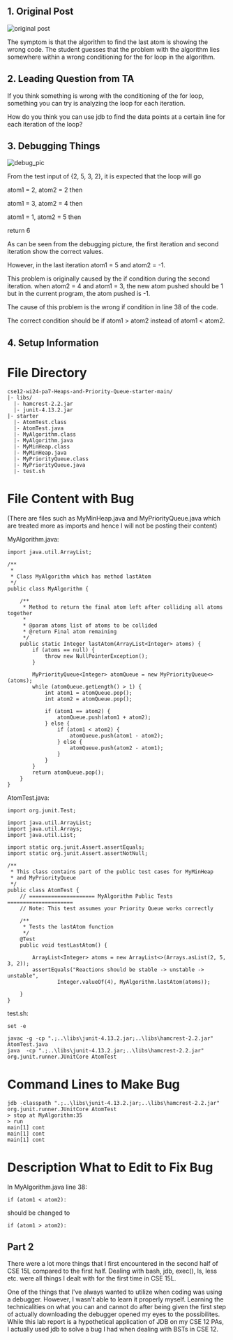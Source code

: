 ## 1. Original Post

![original post](img/edsymptom.png)

The symptom is that the algorithm to find the last atom is showing the wrong code.
The student guesses that the problem with the algorithm lies somewhere within a wrong conditioning for the for loop in the algorithm.

## 2. Leading Question from TA

If you think something is wrong with the conditioning of the for loop, something you can try is analyzing the loop for each iteration.

How do you think you can use jdb to find the data points at a certain line for each iteration of the loop?

## 3. Debugging Things

![debug_pic](img/edstembug.png)

From the test input of {2, 5, 3, 2}, it is expected that the loop will go 

atom1 = 2, atom2 = 2 then

atom1 = 3, atom2 = 4 then

atom1 = 1, atom2 = 5 then

return 6

As can be seen from the debugging picture, the first iteration and second iteration show the correct values.

However, in the last iteration atom1 = 5 and atom2 = -1.

This problem is originally caused by the if condition during the second iteration. when atom2 = 4 and atom1 = 3, the new atom pushed should be 1 but in the current program, the atom pushed is -1.

The cause of this problem is the wrong if condition in line 38 of the code. 

The correct condition should be if atom1 > atom2 instead of atom1 < atom2.


## 4. Setup Information

# File Directory

```
cse12-wi24-pa7-Heaps-and-Priority-Queue-starter-main/
|- libs/
  |- hamcrest-2.2.jar
  |- junit-4.13.2.jar
|- starter
  |- AtomTest.class
  |- AtomTest.java
  |- MyAlgorithm.class
  |- MyAlgorithm.java
  |- MyMinHeap.class
  |- MyMinHeap.java
  |- MyPriorityQueue.class
  |- MyPriorityQueue.java
  |- test.sh

```

# File Content with Bug

(There are files such as MyMinHeap.java and MyPriorityQueue.java which are treated more as imports and hence I will not be posting their content)

MyAlgorithm.java:

```
import java.util.ArrayList;

/**
 * 
 * Class MyAlgorithm which has method lastAtom
 */
public class MyAlgorithm {

    /**
     * Method to return the final atom left after colliding all atoms together
     * 
     * @param atoms list of atoms to be collided
     * @return Final atom remaining
     */
    public static Integer lastAtom(ArrayList<Integer> atoms) {
        if (atoms == null) {
            throw new NullPointerException();
        }

        MyPriorityQueue<Integer> atomQueue = new MyPriorityQueue<>(atoms);
        while (atomQueue.getLength() > 1) {
            int atom1 = atomQueue.pop();
            int atom2 = atomQueue.pop();

            if (atom1 == atom2) {
                atomQueue.push(atom1 + atom2);
            } else {
                if (atom1 < atom2) {
                    atomQueue.push(atom1 - atom2);
                } else {
                    atomQueue.push(atom2 - atom1);
                }
            }
        }
        return atomQueue.pop();
    }
}
```

AtomTest.java:
```
import org.junit.Test;

import java.util.ArrayList;
import java.util.Arrays;
import java.util.List;

import static org.junit.Assert.assertEquals;
import static org.junit.Assert.assertNotNull;

/**
 * This class contains part of the public test cases for MyMinHeap
 * and MyPriorityQueue
 */
public class AtomTest {
    // ===================== MyAlgorithm Public Tests =====================
    // Note: This test assumes your Priority Queue works correctly

    /**
     * Tests the lastAtom function
     */
    @Test
    public void testLastAtom() {

        ArrayList<Integer> atoms = new ArrayList<>(Arrays.asList(2, 5, 3, 2));
        assertEquals("Reactions should be stable -> unstable -> unstable",
                Integer.valueOf(4), MyAlgorithm.lastAtom(atoms));

    }
}
```

test.sh:
```
set -e

javac -g -cp ".;..\libs\junit-4.13.2.jar;..\libs\hamcrest-2.2.jar" AtomTest.java
java  -cp ".;..\libs\junit-4.13.2.jar;..\libs\hamcrest-2.2.jar" org.junit.runner.JUnitCore AtomTest
```

# Command Lines to Make Bug
```
jdb -classpath ".;..\libs\junit-4.13.2.jar;..\libs\hamcrest-2.2.jar" org.junit.runner.JUnitCore AtomTest
> stop at MyAlgorithm:35
> run
main[1] cont
main[1] cont
main[1] cont
```

# Description What to Edit to Fix Bug

In MyAlgorithm.java line 38:

```
if (atom1 < atom2):
```

should be changed to 

```
if (atom1 > atom2):
```


## Part 2

There were a lot more things that I first encountered in the second half of CSE 15L compared to the first half. Dealing with bash, jdb, exec(), ls, less etc. were all things I dealt with for the first time in CSE 15L.

One of the things that I've always wanted to utilize when coding was using a debugger. However, I wasn't able to learn it properly myself. Learning the technicalities on what you can and cannot do after being given the first step
of actually downloading the debugger opened my eyes to the possibilites. While this lab report is a hypothetical application of JDB on my CSE 12 PAs, I actually used jdb to solve a bug I had when dealing with BSTs in CSE 12.

